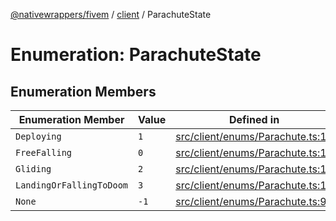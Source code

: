 [@nativewrappers/fivem](../../README.md) / [client](../README.md) / ParachuteState

# Enumeration: ParachuteState

## Enumeration Members

| Enumeration Member | Value | Defined in |
| ------ | ------ | ------ |
| `Deploying` | `1` | [src/client/enums/Parachute.ts:11](https://github.com/nativewrappers/fivem/blob/a8f3fbc0f47fb5552a00c18a4d0c12645ae62f70/src/client/enums/Parachute.ts#L11) |
| `FreeFalling` | `0` | [src/client/enums/Parachute.ts:10](https://github.com/nativewrappers/fivem/blob/a8f3fbc0f47fb5552a00c18a4d0c12645ae62f70/src/client/enums/Parachute.ts#L10) |
| `Gliding` | `2` | [src/client/enums/Parachute.ts:12](https://github.com/nativewrappers/fivem/blob/a8f3fbc0f47fb5552a00c18a4d0c12645ae62f70/src/client/enums/Parachute.ts#L12) |
| `LandingOrFallingToDoom` | `3` | [src/client/enums/Parachute.ts:13](https://github.com/nativewrappers/fivem/blob/a8f3fbc0f47fb5552a00c18a4d0c12645ae62f70/src/client/enums/Parachute.ts#L13) |
| `None` | `-1` | [src/client/enums/Parachute.ts:9](https://github.com/nativewrappers/fivem/blob/a8f3fbc0f47fb5552a00c18a4d0c12645ae62f70/src/client/enums/Parachute.ts#L9) |
